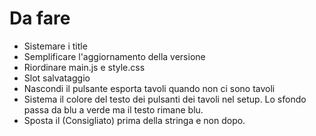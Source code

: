 # Da fare

- Sistemare i title
- Semplificare l'aggiornamento della versione
- Riordinare main.js e style.css
- Slot salvataggio
- Nascondi il pulsante esporta tavoli quando non ci sono tavoli
- Sistema il colore del testo dei pulsanti dei tavoli nel setup. Lo sfondo passa da blu a verde ma il testo rimane blu.
- Sposta il (Consigliato) prima della stringa e non dopo.